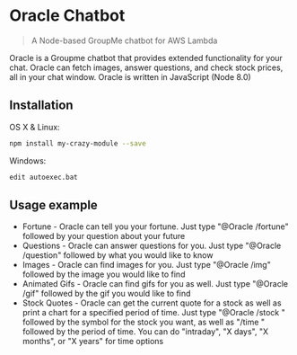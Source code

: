 # Oracle Chatbot
> A Node-based GroupMe chatbot for AWS Lambda

Oracle is a Groupme chatbot that provides extended functionality for your chat. Oracle can fetch images, answer questions, and check stock prices, all in your chat window. Oracle is written in JavaScript (Node 8.0)

## Installation

OS X & Linux:

```sh
npm install my-crazy-module --save
```

Windows:

```sh
edit autoexec.bat
```

## Usage example

* Fortune - Oracle can tell you your fortune. Just type "@Oracle /fortune" followed by your question about your future	
* Questions - Oracle can answer questions for you. Just type "@Oracle /question" followed by what you would like to know
* Images - Oracle can find images for you. Just type "@Oracle /img" followed by the image you would like to find
* Animated Gifs - Oracle can find gifs for you as well. Just type "@Oracle /gif" followed by the gif you would like to find
* Stock Quotes - Oracle can get the current quote for a stock as well as print a chart for a specified period of time. Just type "@Oracle /stock " followed by the symbol for the stock you want, as well as "/time " followed by the period of time. You can do "intraday", "X days", "X months", or "X years" for time options

